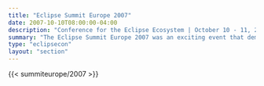 ```yaml
---
title: "Eclipse Summit Europe 2007"
date: 2007-10-10T08:00:00-04:00
description: "Conference for the Eclipse Ecosystem | October 10 - 11, 2007 | Lugwigsburg, Germany"
summary: "The Eclipse Summit Europe 2007 was an exciting event that demonstrated the vitality of the Eclipse ecosystem!"
type: "eclipsecon"
layout: "section"
---
```


{{< summiteurope/2007 >}}
